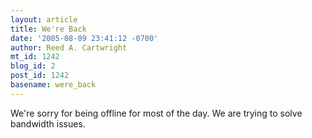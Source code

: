 ```yaml
---
layout: article
title: We're Back
date: '2005-08-09 23:41:12 -0700'
author: Reed A. Cartwright
mt_id: 1242
blog_id: 2
post_id: 1242
basename: were_back
---
```

We're sorry for being offline for most of the day.  We are trying to solve bandwidth issues.
